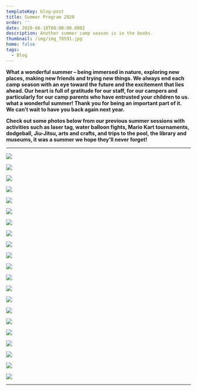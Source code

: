 ```yaml
---
templateKey: blog-post
title: Summer Program 2020
order: ''
date: 2020-06-10T00:00:00.000Z
description: Another summer camp season is in the books.
thumbnail: /img/img_70591.jpg
home: false
tags:
  - Blog
---
```

**What a wonderful summer – being immersed in nature, exploring new places, making new friends and trying new things. We always end each camp season with an eye toward the future and the excitement that lies ahead. Our heart is full of gratitude for our staff, for our campers and particularly for our camp parents who have entrusted your children to us. what a wonderful summer! Thank you for being an important part of it. We can’t wait to have you back again next year.**

**Check out some photos below from our previous summer sessions with activities such as laser tag, water balloon fights, Mario Kart tournaments, dodgeball, Jiu-Jitsu, arts and crafts, and trips to the pool, the library and museums, it was a summer we hope they'll never forget!** 

- - -

![](/img/img_1837.jpg)

![](/img/1.jpg)

![](/img/img_7284.jpg)

![](/img/6.jpg)

![](/img/img_1864.jpg)

![](/img/11.jpg)

![](/img/5.jpg)

![](/img/img_7332.jpg)

![](/img/img_1831.jpg)

![](/img/img_7412.jpg)

![](/img/10.jpg)

![](/img/dsc03249.jpg)

![](/img/7.jpg)

![](/img/dsc03300-1-.jpg)

![](/img/13.jpg)

![](/img/img_7331.jpg)

![](/img/4.jpg)

![](/img/9.jpg)

![](/img/dsc03295-1-.jpg)

![](/img/img_2426.jpg)

![](/img/8.jpg)

- - -
